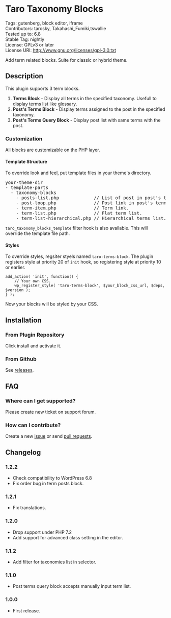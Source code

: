 # Taro Taxonomy Blocks

Tags: gutenberg, block editor, iframe  
Contributors: tarosky, Takahashi_Fumiki,tswallie  
Tested up to: 6.8  
Stable Tag: nightly  
License: GPLv3 or later  
License URI: http://www.gnu.org/licenses/gpl-3.0.txt

Add term related blocks. Suite for classic or hybrid theme.

## Description

This plugin supports 3 term blocks.

1. **Terms Block** - Display all terms in the specified taxonomy. Usefull to display terms list like glossary.
2. **Post's Terms Block** - Display terms assigned to the post in the specified taxonomy.
3. **Post's Terms Query Block** - Display post list with same terms with the post.

### Customization

All blocks are customizable on the PHP layer.

#### Template Structure

To override look and feel, put template files in your theme's directory.

<pre>
your-theme-dir
- template-parts
  - taxonomy-blocks
    - posts-list.php             // List of post in post's terms query blocks. 
    - post-loop.php              // Post link in post's terms query blocks. 
    - term-item.php              // Term link.
    - term-list.php              // Flat term list.
    - term-list-hierarchical.php // Hierarchical terms list.
</pre>

`taro_taxonomy_blocks_template` filter hook is also available.
This will override the template file path.

#### Styles

To override styles, regsiter styels named `taro-terms-block`.
The plugin registers style at priority 20 of `init` hook, so registering style at priority 10 or earlier.

```
add_action( 'init', function() {
    // Your own CSS.
    wp_register_style( 'taro-terms-block', $your_block_css_url, $deps, $version );
} );
```

Now your blocks will be styled by your CSS.

## Installation

### From Plugin Repository

Click install and activate it.

### From Github

See [releases](https://github.com/tarosky/taro-taxonomy-blocks/releases).

## FAQ

### Where can I get supported?

Please create new ticket on support forum.

### How can I contribute?

Create a new [issue](https://github.com/tarosky/taro-taxonomy-blocks/issues) or send [pull requests](https://github.com/tarosky/taro-taxonomy-blocks/pulls).

## Changelog

### 1.2.2

* Check compatibility to WordPress 6.8
* Fix order bug in term posts block.

### 1.2.1

* Fix translations.

### 1.2.0

* Drop support under PHP 7.2
* Add support for advanced class setting in the editor.

### 1.1.2

* Add filter for taxonomies list in selector.

### 1.1.0

* Post terms query block accepts manually input term list.

### 1.0.0

* First release.
